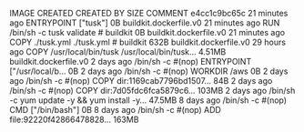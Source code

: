 IMAGE CREATED CREATED BY SIZE COMMENT
e4cc1c9bc65c 21 minutes ago ENTRYPOINT ["tusk"] 0B buildkit.dockerfile.v0
<missing> 21 minutes ago RUN /bin/sh -c tusk validate # buildkit 0B buildkit.dockerfile.v0
<missing> 21 minutes ago COPY ./tusk.yml ./tusk.yml # buildkit 632B buildkit.dockerfile.v0
<missing> 29 hours ago COPY /usr/local/bin/tusk /usr/local/bin/tusk… 4.51MB buildkit.dockerfile.v0
<missing> 2 days ago /bin/sh -c #(nop) ENTRYPOINT ["/usr/local/b… 0B
<missing> 2 days ago /bin/sh -c #(nop) WORKDIR /aws 0B
<missing> 2 days ago /bin/sh -c #(nop) COPY dir:1169cab7796bd1507… 84B
<missing> 2 days ago /bin/sh -c #(nop) COPY dir:7d05fdc6fca5879c6… 103MB
<missing> 2 days ago /bin/sh -c yum update -y && yum install -y… 47.5MB
<missing> 8 days ago /bin/sh -c #(nop) CMD ["/bin/bash"] 0B
<missing> 8 days ago /bin/sh -c #(nop) ADD file:92220f42866478828… 163MB
